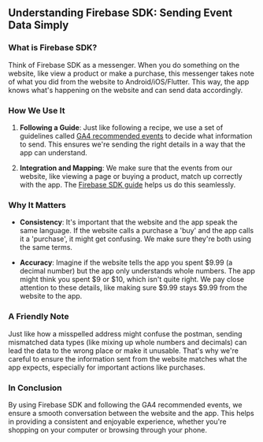 ## Understanding Firebase SDK: Sending Event Data Simply

### What is Firebase SDK?

Think of Firebase SDK as a messenger. When you do something on the website, like view a product or make a purchase, this messenger takes note of what you did from the website to Android/iOS/Flutter. This way, the app knows what's happening on the website and can send data accordingly.

### How We Use It

1. **Following a Guide**: Just like following a recipe, we use a set of guidelines called [GA4 recommended events](https://support.google.com/analytics/answer/9267735?hl=en) to decide what information to send. This ensures we're sending the right details in a way that the app can understand.

2. **Integration and Mapping**: We make sure that the events from our website, like viewing a page or buying a product, match up correctly with the app. The [Firebase SDK guide](https://firebase.google.com/docs/guides) helps us do this seamlessly.

### Why It Matters

- **Consistency**: It's important that the website and the app speak the same language. If the website calls a purchase a 'buy' and the app calls it a 'purchase', it might get confusing. We make sure they're both using the same terms.

- **Accuracy**: Imagine if the website tells the app you spent $9.99 (a decimal number) but the app only understands whole numbers. The app might think you spent $9 or $10, which isn't quite right. We pay close attention to these details, like making sure $9.99 stays $9.99 from the website to the app.

### A Friendly Note

Just like how a misspelled address might confuse the postman, sending mismatched data types (like mixing up whole numbers and decimals) can lead the data to the wrong place or make it unusable. That's why we're careful to ensure the information sent from the website matches what the app expects, especially for important actions like purchases.

### In Conclusion

By using Firebase SDK and following the GA4 recommended events, we ensure a smooth conversation between the website and the app. This helps in providing a consistent and enjoyable experience, whether you're shopping on your computer or browsing through your phone.
